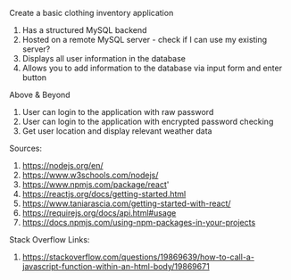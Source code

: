 Create a basic clothing inventory application

1. Has a structured MySQL backend
2. Hosted on a remote MySQL server - check if I can use my existing server?
3. Displays all user information in the database
4. Allows you to add information to the database via input form and enter button

Above & Beyond

1. User can login to the application with raw password
2. User can login to the application with encrypted password checking
3. Get user location and display relevant weather data

Sources:
1. https://nodejs.org/en/
2. https://www.w3schools.com/nodejs/
3. https://www.npmjs.com/package/react'
4. https://reactjs.org/docs/getting-started.html
5. https://www.taniarascia.com/getting-started-with-react/
6. https://requirejs.org/docs/api.html#usage
7. https://docs.npmjs.com/using-npm-packages-in-your-projects

Stack Overflow Links:
1. https://stackoverflow.com/questions/19869639/how-to-call-a-javascript-function-within-an-html-body/19869671
